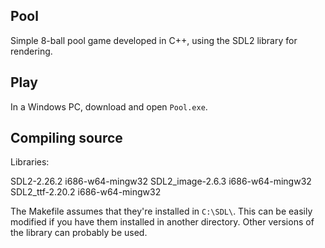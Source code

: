 ## Pool

Simple 8-ball pool game developed in C++, using the SDL2 library for rendering.

## Play
In a Windows PC, download and open `Pool.exe`.

## Compiling source
Libraries:

SDL2-2.26.2 i686-w64-mingw32
SDL2_image-2.6.3 i686-w64-mingw32
SDL2_ttf-2.20.2 i686-w64-mingw32

The Makefile assumes that they're installed in `C:\SDL\`. This can be easily modified if you have them installed in another directory. Other versions of the library can probably be used.
